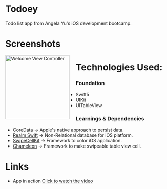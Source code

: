 
<!-- ![Cocoapods platforms](https://img.shields.io/cocoapods/p/ios?color=red&logo=apple&style=for-the-badge)  -->
<!-- ![GitHub top language](https://img.shields.io/badge/Language-Swift-F64935?logo=swift&style=for-the-badge)  -->
<!---![Open Source](https://img.shields.io/badge/Open%20Source-FFAE33?style=for-the-badge&logo=GitHub%20Sponsors)--->
<!---![Contributer welcome](https://img.shields.io/badge/Contributions-welcome-green.svg?style=for-the-badge&logo=github)--->
<!---![Star if useful](https://img.shields.io/static/v1?label=%E2%AD%90&message=If%20Useful&style=for-the-badge&color=BC4E99)--->



# Todoey

Todo list app from Angela Yu's iOS development bootcamp.

# Screenshots

<div style="float:left;margin:0 20px 20px 0" markdown="1">

<img width="200" alt="Welcome View Controller" src="https://user-images.githubusercontent.com/82876741/217284371-aef080cc-be5b-47a9-907a-b0a7336b7f6c.png">


</div>

# Technologies Used:
### Foundation
- Swift5
- UIKit
- UITableView
### Learnings & Dependencies 
- CoreData -> Apple's native approach to persist data.
- [Realm Swift](https://github.com/realm/realm-swift) -> Non-Relational database for iOS platform.
- [SwipeCellKit](https://github.com/realm/realm-swift) -> Framework to color iOS application.
- [Chameleon](https://github.com/vicc/chameleon) -> Framework to make swipeable table view cell.
  

# Links
- App in action [Click to watch the video](https://www.youtube.com/sandeepsahanicodes)

